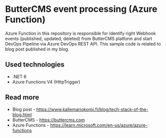 # ButterCMS event processing (Azure Function)

Azure Function in this repository is responsible for identify right Webhook events (published, updated, deleted) from ButterCMS platform and start DevOps Pipeline via Azure DevOps REST API. This sample code is related to blog post published in my blog.

## Used technologies
- .NET 6
- Azure Functions V4 (HttpTrigger)

## Read more
- Blog post - https://www.kallemarjokorpi.fi/blog/tech-stack-of-the-blog.html
- ButterCMS - https://buttercms.com
- Azure Functions - https://learn.microsoft.com/en-us/azure/azure-functions
